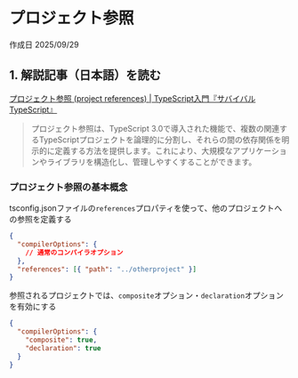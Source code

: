# プロジェクト参照

作成日 2025/09/29

## 1. 解説記事（日本語）を読む

[プロジェクト参照 (project references) | TypeScript入門『サバイバルTypeScript』](https://typescriptbook.jp/reference/advanced-topics/project-references)

> プロジェクト参照は、TypeScript 3.0で導入された機能で、複数の関連するTypeScriptプロジェクトを論理的に分割し、それらの間の依存関係を明示的に定義する方法を提供します。これにより、大規模なアプリケーションやライブラリを構造化し、管理しやすくすることができます。

### プロジェクト参照の基本概念

tsconfig.jsonファイルの`references`プロパティを使って、他のプロジェクトへの参照を定義する

```json
{
  "compilerOptions": {
    // 通常のコンパイラオプション
  },
  "references": [{ "path": "../otherproject" }]
}
```

参照されるプロジェクトでは、`composite`オプション・`declaration`オプションを有効にする

```json
{
  "compilerOptions": {
    "composite": true,
    "declaration": true
  }
}
```
